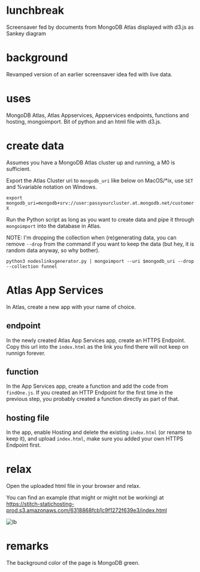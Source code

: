 # lunchbreak
Screensaver fed by documents from MongoDB Atlas displayed with d3.js as Sankey diagram

# background

Revamped version of an earlier screensaver idea fed with live data.

# uses

MongoDB Atlas, Atlas Appservices, Appservices endpoints, functions and hosting, mongoimport. Bit of python and an html file with d3.js.

# create data

Assumes you have a MongoDB Atlas cluster up and running, a M0 is sufficient.

Export the Atlas Cluster uri to `mongodb_uri` like below on MacOS/*ix, use `SET` and %variable notation on Windows.

`export mongodb_uri=mongodb+srv://user:passyourcluster.at.mongodb.net/customerX`

Run the Python script as long as you want to create data and pipe it through `mongoimport` into the database in Atlas.

NOTE: I'm dropping the collection when (re)generating data, you can remove `--drop` from the command if you want to keep the data (but hey, it is random data anyway, so why bother). 

`python3 nodeslinksgenerator.py | mongoimport --uri $mongodb_uri --drop --collection funnel`

# Atlas App Services

In Atlas, create a new app with your name of choice.

## endpoint

In the newly created Atlas App Services app, create an HTTPS Endpoint. Copy this url into the `index.html` as the link you find there will not keep on runnign forever.

## function

In the App Services app, create a function and add the code from `findOne.js`. If you created an HTTP Endpoint for the first time in the previous step, you probably created a function directly as part of that.

## hosting file

In the app, enable Hosting and delete the existing `index.html` (or rename to keep it), and upload `index.html`, make sure you added your own HTTPS Endpoint first.

# relax

Open the uploaded html file in your browser and relax.

You can find an example (that might or might not be working) at https://stitch-statichosting-prod.s3.amazonaws.com/6318868fcb1c9f1272f639e3/index.html

![lb](https://user-images.githubusercontent.com/2260360/189126305-2073c8e9-640e-42df-ad8e-d1aa74a22eb8.png)

# remarks

The background color of the page is MongoDB green.
